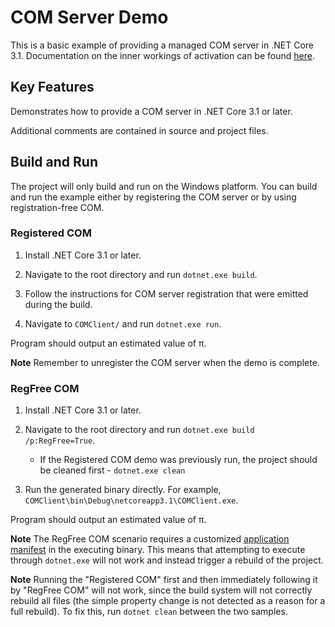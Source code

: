 # COM Server Demo

This is a basic example of providing a managed COM server in .NET Core 3.1. Documentation on the inner workings of activation can be found [here](https://github.com/dotnet/core-setup/blob/main/Documentation/design-docs/COM-activation.md).

## Key Features

Demonstrates how to provide a COM server in .NET Core 3.1 or later.

Additional comments are contained in source and project files.

## Build and Run

The project will only build and run on the Windows platform. You can build and run the example either by registering the COM server or by using registration-free COM.

### Registered COM

1. Install .NET Core 3.1 or later.

1. Navigate to the root directory and run `dotnet.exe build`.

1. Follow the instructions for COM server registration that were emitted during the build.

1. Navigate to `COMClient/` and run `dotnet.exe run`.

Program should output an estimated value of &#960;.

**Note** Remember to unregister the COM server when the demo is complete.

### RegFree COM

1. Install .NET Core 3.1 or later.

1. Navigate to the root directory and run `dotnet.exe build /p:RegFree=True`.

    - If the Registered COM demo was previously run, the project should be cleaned first - `dotnet.exe clean`

1. Run the generated binary directly. For example, `COMClient\bin\Debug\netcoreapp3.1\COMClient.exe`.

Program should output an estimated value of &#960;.

**Note** The RegFree COM scenario requires a customized [application manifest](https://docs.microsoft.com/windows/desktop/sbscs/manifests) in the executing binary. This means that attempting to execute through `dotnet.exe` will not work and instead trigger a rebuild of the project.

**Note** Running the "Registered COM" first and then immediately following it by "RegFree COM" will not work, since the build system will not correctly rebuild all files (the simple property change is not detected as a reason for a full rebuild). To fix this, run `dotnet clean` between the two samples.
